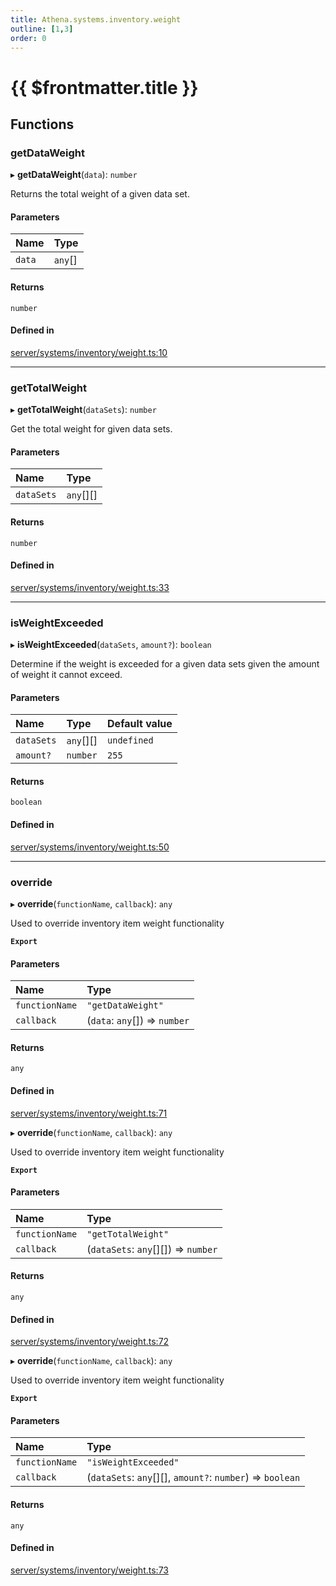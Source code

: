 ```yaml
---
title: Athena.systems.inventory.weight
outline: [1,3]
order: 0
---
```


# {{ $frontmatter.title }}


## Functions

### getDataWeight

▸ **getDataWeight**(`data`): `number`

Returns the total weight of a given data set.

#### Parameters

| Name | Type |
| :------ | :------ |
| `data` | `any`[] |

#### Returns

`number`

#### Defined in

[server/systems/inventory/weight.ts:10](https://github.com/Stuyk/altv-athena/blob/2ba937d/src/core/server/systems/inventory/weight.ts#L10)

___

### getTotalWeight

▸ **getTotalWeight**(`dataSets`): `number`

Get the total weight for given data sets.

#### Parameters

| Name | Type |
| :------ | :------ |
| `dataSets` | `any`[][] |

#### Returns

`number`

#### Defined in

[server/systems/inventory/weight.ts:33](https://github.com/Stuyk/altv-athena/blob/2ba937d/src/core/server/systems/inventory/weight.ts#L33)

___

### isWeightExceeded

▸ **isWeightExceeded**(`dataSets`, `amount?`): `boolean`

Determine if the weight is exceeded for a given data sets given the amount of weight it cannot exceed.

#### Parameters

| Name | Type | Default value |
| :------ | :------ | :------ |
| `dataSets` | `any`[][] | `undefined` |
| `amount?` | `number` | `255` |

#### Returns

`boolean`

#### Defined in

[server/systems/inventory/weight.ts:50](https://github.com/Stuyk/altv-athena/blob/2ba937d/src/core/server/systems/inventory/weight.ts#L50)

___

### override

▸ **override**(`functionName`, `callback`): `any`

Used to override inventory item weight functionality

**`Export`**

#### Parameters

| Name | Type |
| :------ | :------ |
| `functionName` | ``"getDataWeight"`` |
| `callback` | (`data`: `any`[]) => `number` |

#### Returns

`any`

#### Defined in

[server/systems/inventory/weight.ts:71](https://github.com/Stuyk/altv-athena/blob/2ba937d/src/core/server/systems/inventory/weight.ts#L71)

▸ **override**(`functionName`, `callback`): `any`

Used to override inventory item weight functionality

**`Export`**

#### Parameters

| Name | Type |
| :------ | :------ |
| `functionName` | ``"getTotalWeight"`` |
| `callback` | (`dataSets`: `any`[][]) => `number` |

#### Returns

`any`

#### Defined in

[server/systems/inventory/weight.ts:72](https://github.com/Stuyk/altv-athena/blob/2ba937d/src/core/server/systems/inventory/weight.ts#L72)

▸ **override**(`functionName`, `callback`): `any`

Used to override inventory item weight functionality

**`Export`**

#### Parameters

| Name | Type |
| :------ | :------ |
| `functionName` | ``"isWeightExceeded"`` |
| `callback` | (`dataSets`: `any`[][], `amount?`: `number`) => `boolean` |

#### Returns

`any`

#### Defined in

[server/systems/inventory/weight.ts:73](https://github.com/Stuyk/altv-athena/blob/2ba937d/src/core/server/systems/inventory/weight.ts#L73)

